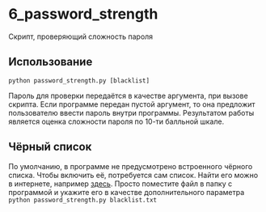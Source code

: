# 6_password_strength

Скрипт, проверяющий сложность пароля

## Использование
`python password_strength.py [blacklist]`

Пароль для проверки передаётся в качестве аргумента, при вызове скрипта. Если программе передан пустой аргумент, то она предложит пользователю ввести пароль внутри программы. Результатом работы является оценка сложности пароля по 10-ти балльной шкале.

## Чёрный список

По умолчанию, в программе не предусмотрено встроенного чёрного списка. Чтобы включить её, потребуется сам список. Найти его можно в интернете, например [здесь](https://github.com/danielmiessler/SecLists/tree/master/Passwords). Просто поместите файл в папку с программой и укажите его в качестве дополнительного параметра
`python password_strength.py blacklist.txt`

